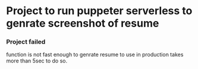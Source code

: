# Project to run puppeter serverless to genrate screenshot of resume

### Project failed
function is not fast enough to genrate resume to use in production
takes more than 5sec to do so.